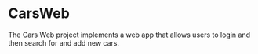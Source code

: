 # CarsWeb
The Cars Web project implements a web app that allows users to login and then search for and add new cars.
